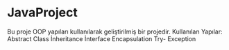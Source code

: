 # JavaProject
Bu proje OOP yapıları kullanılarak geliştirilmiş bir projedir.
Kullanılan Yapılar:
Abstract Class
İnheritance
İnterface
Encapsulation
Try- Exception
